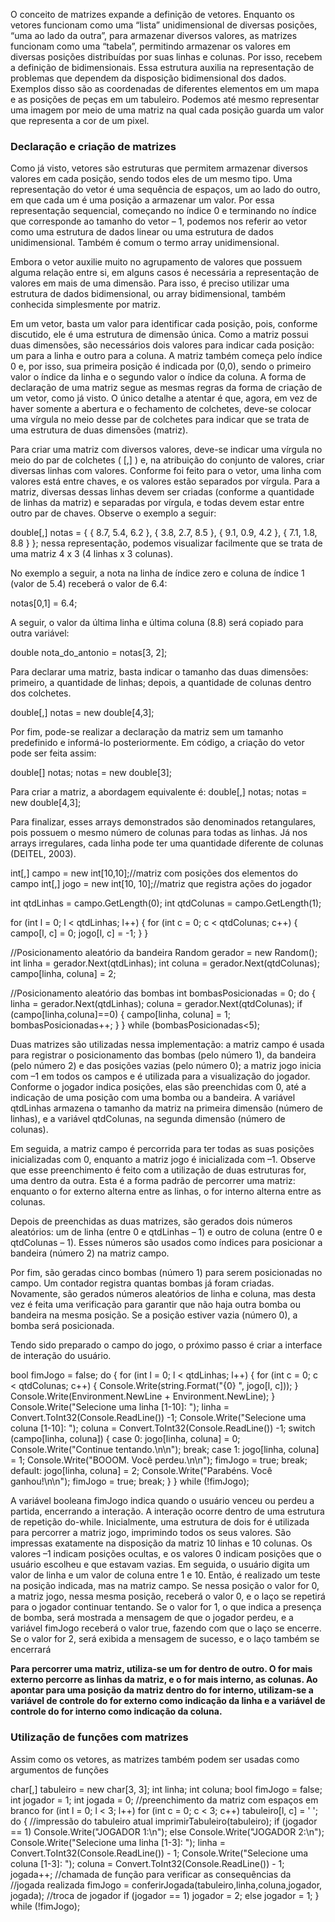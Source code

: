 O conceito de matrizes expande a definição de vetores. Enquanto os vetores funcionam como uma “lista” unidimensional de diversas posições, “uma ao lado da outra”, para armazenar diversos valores, as matrizes funcionam como uma “tabela”, permitindo armazenar os valores em diversas posições distribuídas por suas linhas e colunas. Por isso, recebem a definição de bidimensionais. Essa estrutura auxilia na representação de problemas que dependem da disposição bidimensional dos dados. Exemplos disso são as coordenadas de diferentes elementos em um mapa e as posições de peças em um tabuleiro. Podemos até mesmo representar uma imagem por meio de uma matriz na qual cada posição guarda um valor que representa a cor de um pixel.

### Declaração e criação de matrizes
Como já visto, vetores são estruturas que permitem armazenar diversos valores em cada posição, sendo todos eles de um mesmo tipo. Uma representação do vetor é uma sequência de espaços, um ao lado do outro, em que cada um é uma posição a armazenar um valor. Por essa representação sequencial, começando no índice 0 e terminando no índice que corresponde ao tamanho do vetor – 1, podemos nos referir ao vetor como uma estrutura de dados linear ou uma estrutura de dados unidimensional. Também é comum o termo array unidimensional.

Embora o vetor auxilie muito no agrupamento de valores que possuem alguma relação entre si, em alguns casos é necessária a representação de valores em mais de uma dimensão. Para isso, é preciso utilizar uma estrutura de dados bidimensional, ou array bidimensional, também conhecida simplesmente por matriz.

Em um vetor, basta um valor para identificar cada posição, pois, conforme discutido, ele é uma estrutura de dimensão única. Como a matriz possui duas dimensões, são necessários dois valores para indicar cada posição: um para a linha e outro para a coluna. A matriz também começa pelo índice 0 e, por isso, sua primeira posição é indicada por (0,0), sendo o primeiro valor o índice da linha e o segundo valor o índice da coluna. A forma de declaração de uma matriz segue as mesmas regras da forma de criação de um vetor, como já visto. O único detalhe a atentar é que, agora, em vez de haver somente a abertura e o fechamento de colchetes, deve-se colocar uma vírgula no meio desse par de colchetes para indicar que se trata de uma estrutura de duas dimensões (matriz).

Para criar uma matriz com diversos valores, deve-se indicar uma vírgula no meio do par de colchetes ( [,] ) e, na atribuição do conjunto de valores, criar diversas linhas com valores. Conforme foi feito para o vetor, uma linha com valores está entre chaves, e os valores estão separados por vírgula. Para a matriz, diversas dessas linhas devem ser criadas (conforme a quantidade de linhas da matriz) e separadas por vírgula, e todas devem estar entre outro par de chaves. Observe o exemplo a seguir:

double[,] notas = { { 8.7, 5.4, 6.2 }, { 3.8, 2.7, 8.5 }, { 9.1, 0.9, 4.2 }, { 7.1, 1.8, 8.8 } }; 
nessa representação, podemos visualizar facilmente que se trata de uma matriz 4 x 3 (4 linhas x 3 colunas).

No exemplo a seguir, a nota na linha de índice zero e coluna de índice 1 (valor de 5.4) receberá o valor de 6.4:

notas[0,1] = 6.4;

A seguir, o valor da última linha e última coluna (8.8) será copiado para outra variável:

double nota_do_antonio = notas[3, 2];

Para declarar uma matriz, basta indicar o tamanho das duas dimensões: primeiro, a quantidade de linhas; depois, a quantidade de colunas dentro dos colchetes.

double[,] notas = new double[4,3];

Por fim, pode-se realizar a declaração da matriz sem um tamanho predefinido e informá-lo posteriormente. Em código, a criação do vetor pode ser feita assim:

double[] notas; 
notas = new double[3];

Para criar a matriz, a abordagem equivalente é:
double[,] notas; notas = new double[4,3];

Para finalizar, esses arrays demonstrados são denominados retangulares, pois possuem o mesmo número de colunas para todas as linhas. Já nos arrays irregulares, cada linha pode ter uma quantidade diferente de colunas (DEITEL, 2003).


int[,] campo = new int[10,10];//matriz com posições dos elementos do campo 
int[,] jogo = new int[10, 10];//matriz que registra ações do jogador 

int qtdLinhas = campo.GetLength(0); 
int qtdColunas = campo.GetLength(1); 

for (int l = 0; l < qtdLinhas; l++) { for (int c = 0; c < qtdColunas; c++) { campo[l, c] = 0; jogo[l, c] = -1; } } 

//Posicionamento aleatório da bandeira 
Random gerador = new Random();
int linha = gerador.Next(qtdLinhas); 
int coluna = gerador.Next(qtdColunas); campo[linha, coluna] = 2; 

//Posicionamento aleatório das bombas 
int bombasPosicionadas = 0; 
do { linha = gerador.Next(qtdLinhas); coluna = gerador.Next(qtdColunas); 
if (campo[linha,coluna]==0) { campo[linha, coluna] = 1; bombasPosicionadas++; } } while (bombasPosicionadas<5);

Duas matrizes são utilizadas nessa implementação: a matriz campo é usada para registrar o posicionamento das bombas (pelo número 1), da bandeira (pelo número 2) e das posições vazias (pelo número 0); a matriz jogo inicia com –1 em todos os campos e é utilizada para a visualização do jogador. Conforme o jogador indica posições, elas são preenchidas com 0, até a indicação de uma posição com uma bomba ou a bandeira. A variável qtdLinhas armazena o tamanho da matriz na primeira dimensão (número de linhas), e a variável qtdColunas, na segunda dimensão (número de colunas).

Em seguida, a matriz campo é percorrida para ter todas as suas posições inicializadas com 0, enquanto a matriz jogo é inicializada com –1. Observe que esse preenchimento é feito com a utilização de duas estruturas for, uma dentro da outra. Esta é a forma padrão de percorrer uma matriz: enquanto o for externo alterna entre as linhas, o for interno alterna entre as colunas.

Depois de preenchidas as duas matrizes, são gerados dois números aleatórios: um de linha (entre 0 e qtdLinhas – 1) e outro de coluna (entre 0 e qtdColunas – 1). Esses números são usados como índices para posicionar a bandeira (número 2) na matriz campo.

Por fim, são geradas cinco bombas (número 1) para serem posicionadas no campo. Um contador registra quantas bombas já foram criadas. Novamente, são gerados números aleatórios de linha e coluna, mas desta vez é feita uma verificação para garantir que não haja outra bomba ou bandeira na mesma posição. Se a posição estiver vazia (número 0), a bomba será posicionada.

Tendo sido preparado o campo do jogo, o próximo passo é criar a interface de interação do usuário.

bool fimJogo = false; do { for (int l = 0; l < qtdLinhas; l++) { for (int c = 0; c < qtdColunas; c++) { Console.Write(string.Format("{0} ", jogo[l, c])); } Console.Write(Environment.NewLine + Environment.NewLine); } Console.Write("Selecione uma linha [1-10]: "); linha = Convert.ToInt32(Console.ReadLine()) -1; Console.Write("Selecione uma coluna [1-10]: "); coluna = Convert.ToInt32(Console.ReadLine()) -1; switch (campo[linha, coluna]) { case 0: jogo[linha, coluna] = 0; Console.Write("Continue tentando.\n\n"); break; case 1: jogo[linha, coluna] = 1; Console.Write("BOOOM. Você perdeu.\n\n"); fimJogo = true; break; default: jogo[linha, coluna] = 2; Console.Write("Parabéns. Você ganhou!\n\n"); fimJogo = true; break; } } while (!fimJogo);

A variável booleana fimJogo indica quando o usuário venceu ou perdeu a partida, encerrando a interação. A interação ocorre dentro de uma estrutura de repetição do-while. Inicialmente, uma estrutura de dois for é utilizada para percorrer a matriz jogo, imprimindo todos os seus valores. São impressas exatamente na disposição da matriz 10 linhas e 10 colunas. Os valores –1 indicam posições ocultas, e os valores 0 indicam posições que o usuário escolheu e que estavam vazias. Em seguida, o usuário digita um valor de linha e um valor de coluna entre 1 e 10. Então, é realizado um teste na posição indicada, mas na matriz campo. Se nessa posição o valor for 0, a matriz jogo, nessa mesma posição, receberá o valor 0, e o laço se repetirá para o jogador continuar tentando. Se o valor for 1, o que indica a presença de bomba, será mostrada a mensagem de que o jogador perdeu, e a variável fimJogo receberá o valor true, fazendo com que o laço se encerre. Se o valor for 2, será exibida a mensagem de sucesso, e o laço também se encerrará

**Para percorrer uma matriz, utiliza-se um for dentro de outro. O for mais externo percorre as linhas da matriz, e o for mais interno, as colunas. Ao apontar para uma posição da matriz dentro do for interno, utilizam-se a variável de controle do for externo como indicação da linha e a variável de controle do for interno como indicação da coluna.**

### Utilização de funções com matrizes
Assim como os vetores, as matrizes também podem ser usadas como argumentos de funções

char[,] tabuleiro = new char[3, 3]; int linha; int coluna; bool fimJogo = false; int jogador = 1; int jogada = 0; //preenchimento da matriz com espaços em branco for (int l = 0; l < 3; l++) for (int c = 0; c < 3; c++) tabuleiro[l, c] = ' '; do { //impressão do tabuleiro atual imprimirTabuleiro(tabuleiro); if (jogador == 1) Console.Write("JOGADOR 1:\n"); else Console.Write("JOGADOR 2:\n"); Console.Write("Selecione uma linha [1-3]: "); linha = Convert.ToInt32(Console.ReadLine()) - 1; Console.Write("Selecione uma coluna [1-3]: "); coluna = Convert.ToInt32(Console.ReadLine()) - 1; jogada++; //chamada de função para verificar as consequências da //jogada realizada fimJogo = conferirJogada(tabuleiro,linha,coluna,jogador, jogada); //troca de jogador if (jogador == 1) jogador = 2; else jogador = 1; } while (!fimJogo);